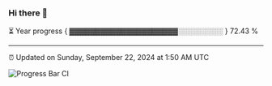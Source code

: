 ### Hi there 👋

⏳ Year progress { ▓▓▓▓▓▓▓▓▓▓▓▓▓▓▓▓▓▓▓▓▓░░░░░░░░░ } 72.43 %

---

⏰ Updated on Sunday, September 22, 2024 at 1:50 AM UTC

![Progress Bar CI](https://github.com/arthurbuhl/arthurbuhl/workflows/Progress%20Bar%20CI/badge.svg)
